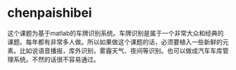 # chenpaishibei
这个课题为基于matlab的车牌识别系统。车牌识别是属于一个非常大众和经典的课题。每年都有非常多人做。所以如果做这个课题的话，必须要植入一些新鲜的元素。比如说语音播报，库外识别，雾霾天气、夜间等识别。也可以做成汽车车库管理系统。不然的话很不容易通过。
